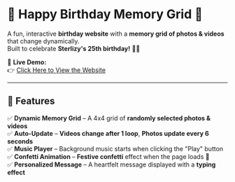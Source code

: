 # 🎉 Happy Birthday Memory Grid 🎂  
A fun, interactive **birthday website** with a **memory grid of photos & videos** that change dynamically.  
Built to celebrate **Sterlizy's 25th birthday!** 🎈🔥  

🚀 **Live Demo:**  
👉 [Click Here to View the Website](https://yourusername.github.io/your-repository-name/)  

---

## **📌 Features**
✅ **Dynamic Memory Grid** – A 4x4 grid of **randomly selected photos & videos**  
✅ **Auto-Update** – **Videos change after 1 loop**, **Photos update every 6 seconds**  
✅ **Music Player** – Background music starts when clicking the "Play" button  
✅ **Confetti Animation** – **Festive confetti** effect when the page loads 🎊  
✅ **Personalized Message** – A heartfelt message displayed with a **typing effect**  
